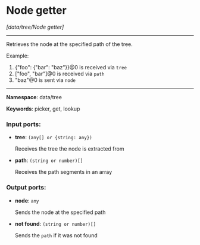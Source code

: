 # Node getter

_[data/tree/Node getter]_

---

Retrieves the node at the specified path of the tree.

Example:
1. {"foo": {"bar": "baz"}}@0 is received via `tree`
2. ["foo", "bar"]@0 is received via `path`
3. "baz"@0 is sent via `node`


---

__Namespace__: data/tree

__Keywords__: picker, get, lookup

### Input ports:

* __tree__: ` (any[] or {string: any}) `

    Receives the tree the node is extracted from


* __path__: ` (string or number)[] `

    Receives the path segments in an array

### Output ports:

* __node__: ` any `

    Sends the node at the specified path


* __not found__: ` (string or number)[] `

    Sends the `path` if it was not found

